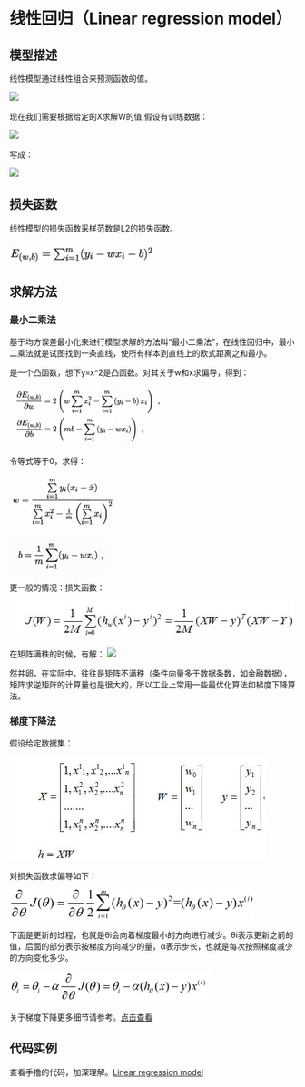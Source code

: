# 线性回归（Linear regression model）

## 模型描述
线性模型通过线性组合来预测函数的值。

![](http://images.cnitblog.com/blog2015/633472/201503/262037556613399.jpg)

现在我们需要根据给定的X求解W的值,假设有训练数据：

![](http://images.cnitblog.com/blog2015/633472/201503/262041198028564.jpg)

写成：

![](http://images.cnitblog.com/blog2015/633472/201503/262042295678545.jpg)

## 损失函数
线性模型的损失函数采样范数是L2的损失函数。

![](https://github.com/bobkentt/Learning-machine-from-scratch-pic/blob/master/alg_base/pic/20170511184436.png)

## 求解方法

### 最小二乘法
基于均方误差最小化来进行模型求解的方法叫“最小二乘法”，在线性回归中，最小二乘法就是试图找到一条直线，使所有样本到直线上的欧式距离之和最小。

是一个凸函数，想下y=x^2是凸函数。对其关于w和x求偏导，得到：

![](https://github.com/bobkentt/Learning-machine-from-scratch-pic/blob/master/alg_base/pic/20170511184601.png)

令等式等于0，求得：

![](https://github.com/bobkentt/Learning-machine-from-scratch-pic/blob/master/alg_base/pic/20170511185148.png)

![](https://github.com/bobkentt/Learning-machine-from-scratch-pic/blob/master/alg_base/pic/20170511185242.png)

更一般的情况：损失函数：

![](https://github.com/bobkentt/Learning-machine-from-scratch-pic/blob/master/alg_base/pic/262045294426265.jpg)

在矩阵满秩的时候，有解：
![](https://github.com/bobkentt/Learning-machine-from-scratch-pic/blob/master/alg_base/pic/201503/262057197703308.jpg)


然并卵，在实际中，往往是矩阵不满秩（条件向量多于数据条数，如金融数据），矩阵求逆矩阵的计算量也是很大的，所以工业上常用一些最优化算法如梯度下降算法。

### 梯度下降法
假设给定数据集：

![](https://github.com/bobkentt/Learning-machine-from-scratch-pic/blob/master/alg_base/pic/262115482708161.jpg)

对损失函数求偏导如下：

![](https://github.com/bobkentt/Learning-machine-from-scratch-pic/blob/master/alg_base/pic/image_thumb_12.png)

下面是更新的过程，也就是θi会向着梯度最小的方向进行减少。θi表示更新之前的值，后面的部分表示按梯度方向减少的量，α表示步长，也就是每次按照梯度减少的方向变化多少。

![](https://github.com/bobkentt/Learning-machine-from-scratch-pic/blob/master/alg_base/pic/image_thumb_14.png)

关于梯度下降更多细节请参考。[点击查看](https://github.com/bobkentt/Learning-machine-from-scratch-/blob/master/alg_base/gradient_descent.md)

## 代码实例
查看手撸的代码，加深理解。[Linear regression model](https://github.com/bobkentt/Learning-machine-from-scratch-/blob/master/practice/linear-regression-practice.md)
